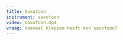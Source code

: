 ```yaml
---
title: Saxofoon
instrument: saxofoon
video: saxofoon.mp4
vraag: Hoeveel kleppen heeft een saxofoon?
---
```


